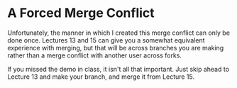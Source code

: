 # A Forced Merge Conflict

Unfortunately, the manner in which I created this merge conflict can only be done once.  Lectures 13 and 15 can give you a somewhat equivalent experience with merging, but that will be across branches you are making rather than a merge conflict with another user across forks.

If you missed the demo in class, it isn't all that important.  Just skip ahead to Lecture 13 and make your branch, and merge it from Lecture 15.
